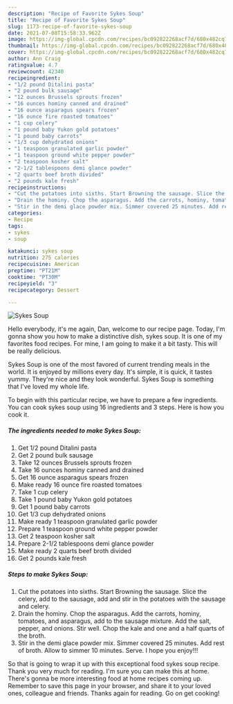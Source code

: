 ```yaml
---
description: "Recipe of Favorite Sykes Soup"
title: "Recipe of Favorite Sykes Soup"
slug: 1173-recipe-of-favorite-sykes-soup
date: 2021-07-08T15:58:33.962Z
image: https://img-global.cpcdn.com/recipes/bc092822268acf7d/680x482cq70/sykes-soup-recipe-main-photo.jpg
thumbnail: https://img-global.cpcdn.com/recipes/bc092822268acf7d/680x482cq70/sykes-soup-recipe-main-photo.jpg
cover: https://img-global.cpcdn.com/recipes/bc092822268acf7d/680x482cq70/sykes-soup-recipe-main-photo.jpg
author: Ann Craig
ratingvalue: 4.7
reviewcount: 42340
recipeingredient:
- "1/2 pound Ditalini pasta"
- "2 pound bulk sausage"
- "12 ounces Brussels sprouts frozen"
- "16 ounces hominy canned and drained"
- "16 ounce asparagus spears frozen"
- "16 ounce fire roasted tomatoes"
- "1 cup celery"
- "1 pound baby Yukon gold potatoes"
- "1 pound baby carrots"
- "1/3 cup dehydrated onions"
- "1 teaspoon granulated garlic powder"
- "1 teaspoon ground white pepper powder"
- "2 teaspoon kosher salt"
- "2-1/2 tablespoons demi glance powder"
- "2 quarts beef broth divided"
- "2 pounds kale fresh"
recipeinstructions:
- "Cut the potatoes into sixths. Start Browning the sausage. Slice the celery, add to the sausage, add and stir in the potatoes with the sausage and celery."
- "Drain the hominy. Chop the asparagus. Add the carrots, hominy, tomatoes, and asparagus, add to the sausage mixture. Add the salt, pepper, and onions. Stir well. Chop the kale and one and a half quarts of the broth."
- "Stir in the demi glace powder mix. Simmer covered 25 minutes. Add rest of broth. Allow to simmer 10 minutes. Serve. I hope you enjoy!!!"
categories:
- Recipe
tags:
- sykes
- soup

katakunci: sykes soup 
nutrition: 275 calories
recipecuisine: American
preptime: "PT21M"
cooktime: "PT30M"
recipeyield: "3"
recipecategory: Dessert

---
```



![Sykes Soup](https://img-global.cpcdn.com/recipes/bc092822268acf7d/680x482cq70/sykes-soup-recipe-main-photo.jpg)

Hello everybody, it's me again, Dan, welcome to our recipe page. Today, I'm gonna show you how to make a distinctive dish, sykes soup. It is one of my favorites food recipes. For mine, I am going to make it a bit tasty. This will be really delicious.



Sykes Soup is one of the most favored of current trending meals in the world. It is enjoyed by millions every day. It's simple, it is quick, it tastes yummy. They're nice and they look wonderful. Sykes Soup is something that I've loved my whole life.


To begin with this particular recipe, we have to prepare a few ingredients. You can cook sykes soup using 16 ingredients and 3 steps. Here is how you cook it.

<!--inarticleads1-->

##### The ingredients needed to make Sykes Soup:

1. Get 1/2 pound Ditalini pasta
1. Get 2 pound bulk sausage
1. Take 12 ounces Brussels sprouts frozen
1. Take 16 ounces hominy canned and drained
1. Get 16 ounce asparagus spears frozen
1. Make ready 16 ounce fire roasted tomatoes
1. Take 1 cup celery
1. Take 1 pound baby Yukon gold potatoes
1. Get 1 pound baby carrots
1. Get 1/3 cup dehydrated onions
1. Make ready 1 teaspoon granulated garlic powder
1. Prepare 1 teaspoon ground white pepper powder
1. Get 2 teaspoon kosher salt
1. Prepare 2-1/2 tablespoons demi glance powder
1. Make ready 2 quarts beef broth divided
1. Get 2 pounds kale fresh




<!--inarticleads2-->

##### Steps to make Sykes Soup:

1. Cut the potatoes into sixths. Start Browning the sausage. Slice the celery, add to the sausage, add and stir in the potatoes with the sausage and celery.
1. Drain the hominy. Chop the asparagus. Add the carrots, hominy, tomatoes, and asparagus, add to the sausage mixture. Add the salt, pepper, and onions. Stir well. Chop the kale and one and a half quarts of the broth.
1. Stir in the demi glace powder mix. Simmer covered 25 minutes. Add rest of broth. Allow to simmer 10 minutes. Serve. I hope you enjoy!!!




So that is going to wrap it up with this exceptional food sykes soup recipe. Thank you very much for reading. I'm sure you can make this at home. There's gonna be more interesting food at home recipes coming up. Remember to save this page in your browser, and share it to your loved ones, colleague and friends. Thanks again for reading. Go on get cooking!
